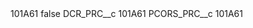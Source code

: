 <?xml version="1.0" encoding="UTF-8"?>
<CustomMetadata xmlns="http://soap.sforce.com/2006/04/metadata" xmlns:xsi="http://www.w3.org/2001/XMLSchema-instance" xmlns:xsd="http://www.w3.org/2001/XMLSchema">
    <label>101A61</label>
    <protected>false</protected>
    <values>
        <field>DCR_PRC__c</field>
        <value xsi:type="xsd:string">101A61</value>
    </values>
    <values>
        <field>PCORS_PRC__c</field>
        <value xsi:type="xsd:string">101A61</value>
    </values>
</CustomMetadata>
